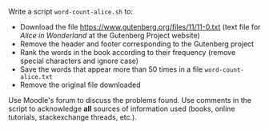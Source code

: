 Write a script `word-count-alice.sh` to:

 * Download the file https://www.gutenberg.org/files/11/11-0.txt (text file for *Alice in Wonderland* at the Gutenberg Project website)
 * Remove the header and footer corresponding to the Gutenberg project
 * Rank the words in the book according to their frequency (remove special characters and ignore case)
 * Save the words that appear more than 50 times in a file `word-count-alice.txt`
 * Remove the original file downloaded

Use Moodle's forum to discuss the problems found.
Use comments in the script to acknowledge **all** sources of information used (books, online tutorials, stackexchange threads, etc.).
